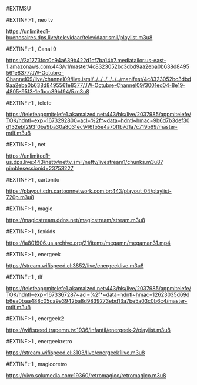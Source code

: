 


#EXTM3U
 
#EXTINF:-1 , neo tv
 
https://unlimited1-buenosaires.dps.live/televidaar/televidaar.smil/playlist.m3u8


#EXTINF:-1 , Canal 9

https://2a1773fcc0c94a639b422d1cf7ba14b7.mediatailor.us-east-1.amazonaws.com:443/v1/master/4c8323052bc3dbd9aa2eba0b638d8495561e8377/JW-Octubre-Channel09/live/channel09/live.isml/../../../../../../manifest/4c8323052bc3dbd9aa2eba0b638d8495561e8377/JW-Octubre-Channel09/3001ed04-8e19-4805-95f3-1efbcc89bf94/5.m3u8

#EXTINF:-1 , telefe

https://telefeappmitelefe1.akamaized.net:443/hls/live/2037985/appmitelefe/TOK/hdntl=exp=1673292800~acl=%2f*~data=hdntl~hmac=9b6d7b3def30d132ebf293f0ba9ba30a8031ec946fb5e4a70ffb7d1a7c719b69/master-mtlf.m3u8

#EXTINF:-1 , net

https://unlimited1-us.dps.live:443/nettv/nettv.smil/nettv/livestream1/chunks.m3u8?nimblesessionid=23753227


#EXTINF:-1 , cartonito

https://playout.cdn.cartoonnetwork.com.br:443/playout_04/playlist-720p.m3u8


#EXTINF:-1 , magic

https://magicstream.ddns.net/magicstream/stream.m3u8

#EXTINF:-1 , foxkids

https://ia801906.us.archive.org/21/items/megamn/megaman31.mp4


#EXTINF:-1 , energeek

https://stream.wifispeed.cl:3852/live/energeeklive.m3u8


#EXTINF:-1 , tlf

https://telefeappmitelefe1.akamaized.net:443/hls/live/2037985/appmitelefe/TOK/hdntl=exp=1673367287~acl=%2f*~data=hdntl~hmac=12623035d69db6ea0baa488c05ca9e3942ba8d9839273ebd13a7be5a03c0b6c4/master-mtlf.m3u8


#EXTINF:-1 , energeek2

https://wifispeed.trapemn.tv:1936/infantil/energeek-2/playlist.m3u8

#EXTINF:-1 , energeekretro

https://stream.wifispeed.cl:3103/live/energeek1live.m3u8

#EXTINF:-1 , magicoretro

https://vivo.solumedia.com:19360/retromagico/retromagico.m3u8
